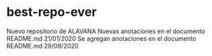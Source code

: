 # best-repo-ever
Nuevo repositorio de ALAVANA
Nuevas anotaciones en el documento README.md 21/01/2020
Se agregan anotaciones en el documento README.md 29/09/2020
